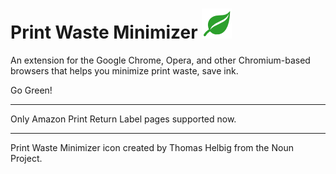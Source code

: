 Print Waste Minimizer ![Print Waste Minimizer](/global/img/pwm-icon-48.png)
=======


An extension for the Google Chrome, Opera, and other Chromium-based browsers that helps you minimize print waste, save ink.

Go Green!

---

Only Amazon Print Return Label pages supported now.

---

Print Waste Minimizer icon created by Thomas Helbig from the Noun Project.
